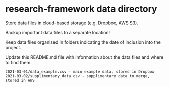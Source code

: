 # research-framework data directory
Store data files in cloud-based storage (e.g. Dropbox, AWS S3).

Backup important data files to a separate location!

Keep data files organised in folders indicating the date of inclusion into the project.

Update this README.md file with information about the data files and where to find them.

    2021-03-01/data_example.csv - main example data, stored in Dropbox
    2021-03-02/supplimentary_data.csv - supplimentary data to merge, stored in AWS


